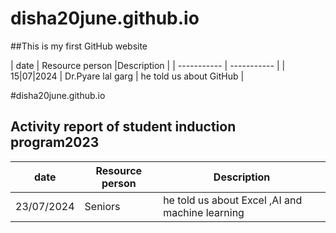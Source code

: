 # disha20june.github.io
##This is my first GitHub website 

| date | Resource person |Description |
| ----------- | ----------- |
| 15|07|2024 | Dr.Pyare lal garg | he told us about GitHub |

#disha20june.github.io
## Activity report of student induction program2023


| date | Resource person | Description |
| ----------- | ----------- |---------|
| 23/07/2024 | Seniors | he told us about Excel ,AI and machine learning|



